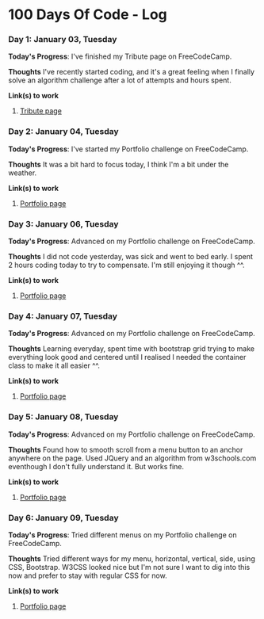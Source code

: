# 100 Days Of Code - Log

### Day 1: January 03, Tuesday

**Today's Progress**: I've finished my Tribute page on FreeCodeCamp.

**Thoughts** I've recently started coding, and it's a great feeling when I finally solve an algorithm challenge after a lot of attempts and hours spent.

**Link(s) to work**
1. [Tribute page](http://codepen.io/roninhaf/pen/qqygJm)

### Day 2: January 04, Tuesday

**Today's Progress**: I've started my Portfolio challenge on FreeCodeCamp.

**Thoughts** It was a bit hard to focus today, I think I'm a bit under the weather.

**Link(s) to work**
1. [Portfolio page](http://codepen.io/roninhaf/pen/OWPRbG)

### Day 3: January 06, Tuesday

**Today's Progress**: Advanced on my Portfolio challenge on FreeCodeCamp.

**Thoughts** I did not code yesterday, was sick and went to bed early. I spent 2 hours coding today to try to compensate. I'm still enjoying it though ^^.

**Link(s) to work**
1. [Portfolio page](http://codepen.io/roninhaf/pen/OWPRbG)

### Day 4: January 07, Tuesday

**Today's Progress**: Advanced on my Portfolio challenge on FreeCodeCamp.

**Thoughts** Learning everyday, spent time with bootstrap grid trying to make everything look good and centered until I realised I needed the container class to make it all easier ^^.

**Link(s) to work**
1. [Portfolio page](http://codepen.io/roninhaf/pen/OWPRbG)

### Day 5: January 08, Tuesday

**Today's Progress**: Advanced on my Portfolio challenge on FreeCodeCamp.

**Thoughts** Found how to smooth scroll from a menu button to an anchor anywhere on the page. Used JQuery and an algorithm from w3schools.com eventhough I don't fully understand it. But works fine.

**Link(s) to work**
1. [Portfolio page](http://codepen.io/roninhaf/pen/OWPRbG)

### Day 6: January 09, Tuesday

**Today's Progress**: Tried different menus on my Portfolio challenge on FreeCodeCamp.

**Thoughts** Tried different ways for my menu, horizontal, vertical, side, using CSS, Bootstrap. W3CSS looked nice but I'm not sure I want to dig into this now and prefer to stay with regular CSS for now.

**Link(s) to work**
1. [Portfolio page](http://codepen.io/roninhaf/pen/OWPRbG)

